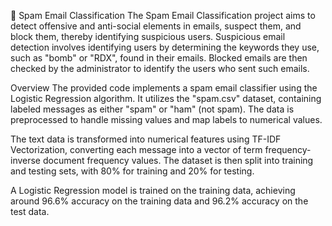 📧 Spam Email Classification
The Spam Email Classification project aims to detect offensive and anti-social elements in emails, suspect them, and block them, thereby identifying suspicious users. Suspicious email detection involves identifying users by determining the keywords they use, such as "bomb" or "RDX", found in their emails. Blocked emails are then checked by the administrator to identify the users who sent such emails.

Overview
The provided code implements a spam email classifier using the Logistic Regression algorithm. It utilizes the "spam.csv" dataset, containing labeled messages as either "spam" or "ham" (not spam). The data is preprocessed to handle missing values and map labels to numerical values.

The text data is transformed into numerical features using TF-IDF Vectorization, converting each message into a vector of term frequency-inverse document frequency values. The dataset is then split into training and testing sets, with 80% for training and 20% for testing.

A Logistic Regression model is trained on the training data, achieving around 96.6% accuracy on the training data and 96.2% accuracy on the test data.
